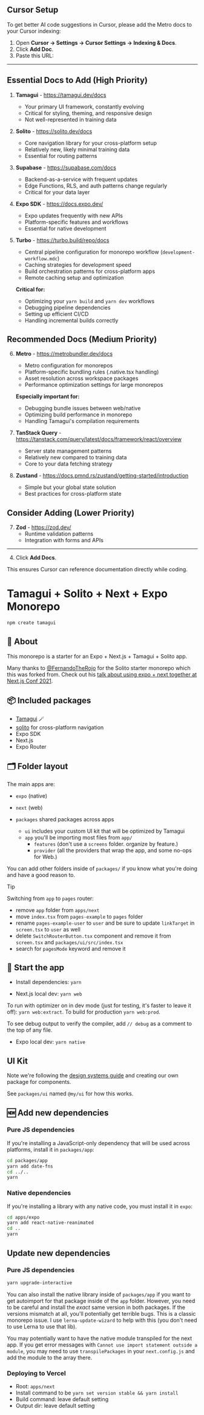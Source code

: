 ## Cursor Setup

To get better AI code suggestions in Cursor, please add the Metro docs to your Cursor indexing:

1. Open **Cursor → Settings → Cursor Settings → Indexing & Docs**.
2. Click **Add Doc**.
3. Paste this URL:  

---

## **Essential Docs to Add** (High Priority)

1. **Tamagui** - https://tamagui.dev/docs
   - Your primary UI framework, constantly evolving
   - Critical for styling, theming, and responsive design
   - Not well-represented in training data

2. **Solito** - https://solito.dev/docs  
   - Core navigation library for your cross-platform setup
   - Relatively new, likely minimal training data
   - Essential for routing patterns

3. **Supabase** - https://supabase.com/docs
   - Backend-as-a-service with frequent updates
   - Edge Functions, RLS, and auth patterns change regularly
   - Critical for your data layer

4. **Expo SDK** - https://docs.expo.dev/
   - Expo updates frequently with new APIs
   - Platform-specific features and workflows
   - Essential for native development

5. **Turbo** - https://turbo.build/repo/docs
    - Central pipeline configuration for monorepo workflow (`development-workflow.mdc`)
    - Caching strategies for development speed
    - Build orchestration patterns for cross-platform apps
    - Remote caching setup and optimization

    **Critical for:**
      - Optimizing your `yarn build` and `yarn dev` workflows
      - Debugging pipeline dependencies
      - Setting up efficient CI/CD
      - Handling incremental builds correctly

## **Recommended Docs** (Medium Priority)

6. **Metro** - https://metrobundler.dev/docs
    - Metro configuration for monorepos
    - Platform-specific bundling rules (.native.tsx handling)
    - Asset resolution across workspace packages
    - Performance optimization settings for large monorepos
    
    **Especially important for:**
      - Debugging bundle issues between web/native
      - Optimizing build performance in monorepo
      - Handling Tamagui's compilation requirements

5. **TanStack Query** - https://tanstack.com/query/latest/docs/framework/react/overview
   - Server state management patterns
   - Relatively new compared to training data
   - Core to your data fetching strategy

6. **Zustand** - https://docs.pmnd.rs/zustand/getting-started/introduction
   - Simple but your global state solution
   - Best practices for cross-platform state

## **Consider Adding** (Lower Priority)

7. **Zod** - https://zod.dev/
   - Runtime validation patterns
   - Integration with forms and APIs

---

4. Click **Add Docs**.

This ensures Cursor can reference documentation directly while coding.









# Tamagui + Solito + Next + Expo Monorepo

```sh
npm create tamagui
```

## 🔦 About

This monorepo is a starter for an Expo + Next.js + Tamagui + Solito app.

Many thanks to [@FernandoTheRojo](https://twitter.com/fernandotherojo) for the Solito starter monorepo which this was forked from. Check out his [talk about using expo + next together at Next.js Conf 2021](https://www.youtube.com/watch?v=0lnbdRweJtA).

## 📦 Included packages

- [Tamagui](https://tamagui.dev) 🪄
- [solito](https://solito.dev) for cross-platform navigation
- Expo SDK
- Next.js
- Expo Router

## 🗂 Folder layout

The main apps are:

- `expo` (native)
- `next` (web)

- `packages` shared packages across apps
  - `ui` includes your custom UI kit that will be optimized by Tamagui
  - `app` you'll be importing most files from `app/`
    - `features` (don't use a `screens` folder. organize by feature.)
    - `provider` (all the providers that wrap the app, and some no-ops for Web.)

You can add other folders inside of `packages/` if you know what you're doing and have a good reason to.

> [!TIP]
> Switching from `app` to `pages` router:
>
> - remove `app` folder from `apps/next`
> - move `index.tsx` from `pages-example` to `pages` folder
> - rename `pages-example-user` to `user` and be sure to update `linkTarget` in `screen.tsx` to `user` as well
> - delete `SwitchRouterButton.tsx` component and remove it from `screen.tsx` and `packages/ui/src/index.tsx`
> - search for `pagesMode` keyword and remove it

## 🏁 Start the app

- Install dependencies: `yarn`

- Next.js local dev: `yarn web`

To run with optimizer on in dev mode (just for testing, it's faster to leave it off): `yarn web:extract`. To build for production `yarn web:prod`.

To see debug output to verify the compiler, add `// debug` as a comment to the top of any file.

- Expo local dev: `yarn native`

## UI Kit

Note we're following the [design systems guide](https://tamagui.dev/docs/guides/design-systems) and creating our own package for components.

See `packages/ui` named `@my/ui` for how this works.

## 🆕 Add new dependencies

### Pure JS dependencies

If you're installing a JavaScript-only dependency that will be used across platforms, install it in `packages/app`:

```sh
cd packages/app
yarn add date-fns
cd ../..
yarn
```

### Native dependencies

If you're installing a library with any native code, you must install it in `expo`:

```sh
cd apps/expo
yarn add react-native-reanimated
cd ..
yarn
```

## Update new dependencies

### Pure JS dependencies

```sh
yarn upgrade-interactive
```

You can also install the native library inside of `packages/app` if you want to get autoimport for that package inside of the `app` folder. However, you need to be careful and install the _exact_ same version in both packages. If the versions mismatch at all, you'll potentially get terrible bugs. This is a classic monorepo issue. I use `lerna-update-wizard` to help with this (you don't need to use Lerna to use that lib).

You may potentially want to have the native module transpiled for the next app. If you get error messages with `Cannot use import statement outside a module`, you may need to use `transpilePackages` in your `next.config.js` and add the module to the array there.

### Deploying to Vercel

- Root: `apps/next`
- Install command to be `yarn set version stable && yarn install`
- Build command: leave default setting
- Output dir: leave default setting
